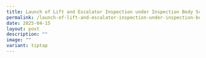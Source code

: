 ```yaml
---
title: Launch of Lift and Escalator Inspection under Inspection Body Scheme
permalink: /launch-of-lift-and-escalator-inspection-under-inspection-body-scheme/
date: 2025-04-15
layout: post
description: ""
image: ""
variant: tiptap
---
```

